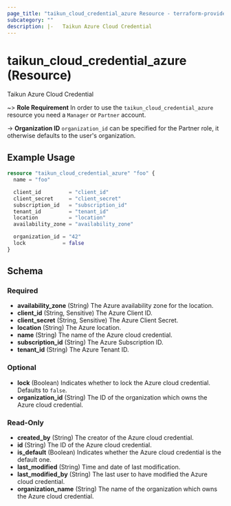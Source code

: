 ```yaml
---
page_title: "taikun_cloud_credential_azure Resource - terraform-provider-taikun"
subcategory: ""
description: |-   Taikun Azure Cloud Credential
---
```


# taikun_cloud_credential_azure (Resource)

Taikun Azure Cloud Credential

~> **Role Requirement** In order to use the `taikun_cloud_credential_azure` resource you need a `Manager` or `Partner` account.

-> **Organization ID** `organization_id` can be specified for the Partner role, it otherwise defaults to the user's organization.

## Example Usage

```terraform
resource "taikun_cloud_credential_azure" "foo" {
  name = "foo"

  client_id         = "client_id"
  client_secret     = "client_secret"
  subscription_id   = "subscription_id"
  tenant_id         = "tenant_id"
  location          = "location"
  availability_zone = "availability_zone"

  organization_id = "42"
  lock            = false
}
```

<!-- schema generated by tfplugindocs -->
## Schema

### Required

- **availability_zone** (String) The Azure availability zone for the location.
- **client_id** (String, Sensitive) The Azure Client ID.
- **client_secret** (String, Sensitive) The Azure Client Secret.
- **location** (String) The Azure location.
- **name** (String) The name of the Azure cloud credential.
- **subscription_id** (String) The Azure Subscription ID.
- **tenant_id** (String) The Azure Tenant ID.

### Optional

- **lock** (Boolean) Indicates whether to lock the Azure cloud credential. Defaults to `false`.
- **organization_id** (String) The ID of the organization which owns the Azure cloud credential.

### Read-Only

- **created_by** (String) The creator of the Azure cloud credential.
- **id** (String) The ID of the Azure cloud credential.
- **is_default** (Boolean) Indicates whether the Azure cloud credential is the default one.
- **last_modified** (String) Time and date of last modification.
- **last_modified_by** (String) The last user to have modified the Azure cloud credential.
- **organization_name** (String) The name of the organization which owns the Azure cloud credential.
